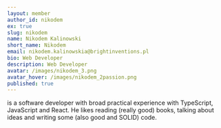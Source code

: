 ```yaml
---
layout: member
author_id: nikodem
ex: true
slug: nikodem
name: Nikodem Kalinowski
short_name: Nikodem
email: nikodem.kalinowskia@brightinventions.pl
bio: Web Developer
description: Web Developer
avatar: /images/nikodem_3.png
avatar_hover: /images/nikodem_2passion.png
published: true
---
```

is a software developer with broad practical experience with TypeScript, JavaScript and React. He likes reading (really good) books, talking about ideas and writing some (also good and SOLID) code. 
